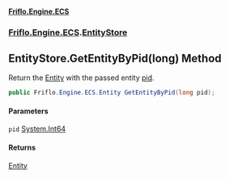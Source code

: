 #### [Friflo.Engine.ECS](index.md#'index')
### [Friflo.Engine.ECS](Friflo.Engine.ECS.md#'Friflo.Engine.ECS').[EntityStore](EntityStore.md#'Friflo.Engine.ECS.EntityStore')

## EntityStore.GetEntityByPid(long) Method

Return the [Entity](Entity.md#'Friflo.Engine.ECS.Entity') with the passed entity [pid](EntityStore.GetEntityByPid(long).md#Friflo.Engine.ECS.EntityStore.GetEntityByPid(long).pid#'Friflo.Engine.ECS.EntityStore.GetEntityByPid(long).pid').

```csharp
public Friflo.Engine.ECS.Entity GetEntityByPid(long pid);
```
#### Parameters

<a name='Friflo.Engine.ECS.EntityStore.GetEntityByPid(long).pid'></a>

`pid` [System.Int64](https://docs.microsoft.com/en-us/dotnet/api/System.Int64#'System.Int64')

#### Returns
[Entity](Entity.md#'Friflo.Engine.ECS.Entity')
